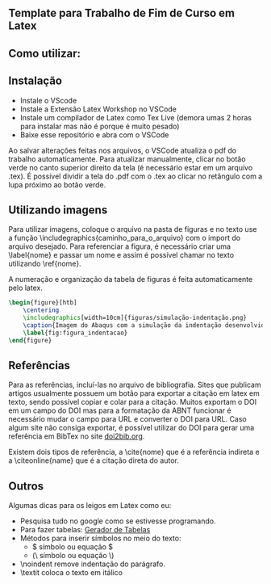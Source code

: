 ## Template para Trabalho de Fim de Curso em Latex

## Como utilizar:

## Instalação

- Instale o VScode
- Instale a Extensão Latex Workshop no VSCode
- Instale um compilador de Latex como Tex Live (demora umas 2 horas para instalar mas não é porque é muito pesado)
- Baixe esse repositório e abra com o VSCode

Ao salvar alterações feitas nos arquivos, o VSCode atualiza o pdf do trabalho automaticamente. Para atualizar manualmente, clicar no botão verde no canto superior direito da tela (é necessário estar em um arquivo .tex). É possível dividir a tela do .pdf com o .tex ao clicar no retângulo com a lupa próximo ao botão verde.

## Utilizando imagens

Para utilizar imagens, coloque o arquivo na pasta de figuras e no texto use a função \includegraphics{caminho_para_o_arquivo} com o import do arquivo desejado. Para referenciar a figura, é necessário criar uma \label{nome} e passar um nome e assim é possível chamar no texto utilizando \ref{nome}.

A numeração e organização da tabela de figuras é feita automaticamente pelo latex.

```latex
\begin{figure}[htb]
    \centering
    \includegraphics[width=10cm]{figuras/simulação-indentação.png}
    \caption{Imagem do Abaqus com a simulação da indentação desenvolvida. Pode-se ver o semicírculo representando o indentador, o retângulo da amostra (com quadrado interno de malha refinada e a parte externa com malha mais grosseira).}
    \label{fig:figura_indentacao}
\end{figure}
```

## Referências

Para as referências, incluí-las no arquivo de bibliografia. Sites que publicam artigos usualmente possuem um botão para exportar a citação em latex em texto, sendo possível copiar e colar para a citação. Muitos exportam o DOI em um campo do DOI mas para a formatação da ABNT funcionar é necessário mudar o campo para URL e converter o DOI para URL. Caso algum site não consiga exportar, é possível utilizar do DOI para gerar uma referência em BibTex no site [doi2bib.org](https://www.doi2bib.org/).

Existem dois tipos de referência, a \cite{nome} que é a referência indireta e a \citeonline{name} que é a citação direta do autor.

## Outros

Algumas dicas para os leigos em Latex como eu:

- Pesquisa tudo no google como se estivesse programando.
- Para fazer tabelas: [Gerador de Tabelas](https://www.tablesgenerator.com/)
- Métodos para inserir símbolos no meio do texto:
  - \$ símbolo ou equação \$
  - (\ símbolo ou equação \\)
- \noindent remove indentação do parágrafo.
- \textit coloca o texto em itálico

